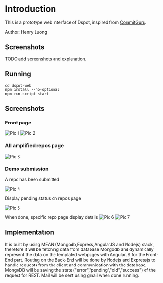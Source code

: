 # Introduction

This is a prototype web interface of Dspot, inspired from [CommitGuru](http://commit.guru/).

Author: Henry Luong

## Screenshots

TODO add screenshots and explanation.

## Running

```
cd dspot-web
npm install --no-optional
npm run-script start
```

## Screenshots

### Front page
![Pic 1](dspot-web/pic1.png)
![Pic 2](dspot-web/pic2.png)
### All amplified repos page
![Pic 3](dspot-web/pic3.png)
### Demo submission

A repo has been submitted

![Pic 4](dspot-web/pic4.png)

Display pending status on repos page

![Pic 5](dspot-web/pic5.png)

When done, specific repo page display details
![Pic 6](dspot-web/pic6.png)
![Pic 7](dspot-web/pic7.png)

## Implementation

It is built by using MEAN (Mongodb,Express,AngularJS and Nodejs) stack, therefore it will be fetching data from database Mongodb and dynamically represent the data on the templated webpages with AngularJS for the Front-End part. Routing on the Back-End will be done by Nodejs and Expressjs to handle requests from the client and communication with the database.
MongoDB will be saving the state ("error","pending","old","success") of the request for REST. Mail will be sent using gmail when done running.

